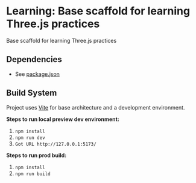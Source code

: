# Learning: Base scaffold for learning Three.js practices
Base scaffold for learning Three.js practices

## Dependencies
- See [package.json](https://github.com/matrsomething-studio/learning-scrollable-text-galley/blob/main/package.json)

## Build System
Project uses [Vite](https://vitejs.dev/) for base architecture and a development environment.

**Steps to run local preview dev environment:**
1. `npm install`
2. `npm run dev`
3. `Got URL http://127.0.0.1:5173/`

**Steps to run prod build:**
1. `npm install`
2. `npm run build`